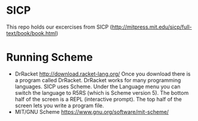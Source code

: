 SICP
====

This repo holds our excercises from SICP (http://mitpress.mit.edu/sicp/full-text/book/book.html)

Running Scheme
====
- DrRacket http://download.racket-lang.org/
Once you download there is a program called DrRacket. DrRacket works for many programming languages. SICP uses Scheme. Under the Language menu you can switch the language to R5RS (which is Scheme version 5). The bottom half of the screen is a REPL (interactive prompt). The top half of the screen lets you write a program file.
- MIT/GNU Scheme https://www.gnu.org/software/mit-scheme/

